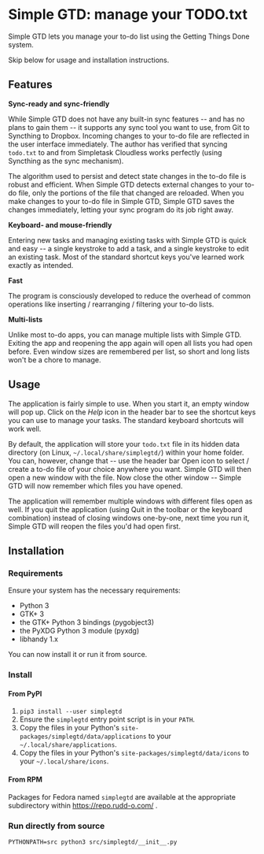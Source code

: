 # Simple GTD: manage your TODO.txt

Simple GTD lets you manage your to-do list using the Getting Things Done system.

Skip below for usage and installation instructions.

## Features

**Sync-ready and sync-friendly**

While Simple GTD does not have any built-in sync features -- and has no plans to gain them -- it supports any sync tool you want to use, from Git to Syncthing to Dropbox.  Incoming changes to your to-do file are reflected in the user interface immediately.  The author has verified that syncing `todo.txt` to and from Simpletask Cloudless works perfectly (using Syncthing as the sync mechanism).

The algorithm used to persist and detect state changes in the to-do file is robust and efficient.  When Simple GTD detects external changes to your to-do file, only the portions of the file that changed are reloaded.  When you make changes to your to-do file in Simple GTD, Simple GTD saves the changes immediately, letting your sync program do its job right away.

**Keyboard- and mouse-friendly**

Entering new tasks and managing existing tasks with Simple GTD is quick and easy -- a single keystroke to add a task, and a single keystroke to edit an existing task.  Most of the standard shortcut keys you've learned work exactly as intended.

**Fast**

The program is consciously developed to reduce the overhead of common operations like inserting / rearranging / filtering your to-do lists.

**Multi-lists**

Unlike most to-do apps, you can manage multiple lists with Simple GTD.  Exiting the app and reopening the app again will open all lists you had open before.  Even window sizes are remembered per list, so short and long lists won't be a chore to manage.

## Usage

The application is fairly simple to use.  When you start it, an empty window will pop up.  Click on the *Help* icon in the header bar to see the shortcut keys you can use to manage your tasks.  The standard keyboard shortcuts will work well.

By default, the application will store your `todo.txt` file in its hidden data directory (on Linux, `~/.local/share/simplegtd/`) within your home folder.  You can, however, change that -- use the header bar Open icon to select / create a to-do file of your choice anywhere you want.  Simple GTD will then open a new window with the file.  Now close the other window -- Simple GTD will now remember which files you have opened.

The application will remember multiple windows with different files open as well.  If you quit the application (using Quit in the toolbar or the keyboard combination) instead of closing windows one-by-one, next time you run it, Simple GTD will reopen the files you'd had open first.

## Installation

### Requirements

Ensure your system has the necessary requirements:

* Python 3
* GTK+ 3
* the GTK+ Python 3 bindings (pygobject3)
* the PyXDG Python 3 module (pyxdg)
* libhandy 1.x

You can now install it or run it from source.

### Install

#### From PyPI

1. `pip3 install --user simplegtd`
2. Ensure the `simplegtd` entry point script is in your `PATH`.
3. Copy the files in your Python's `site-packages/simplegtd/data/applications` to your `~/.local/share/applications`.
4. Copy the files in your Python's `site-packages/simplegtd/data/icons` to your `~/.local/share/icons`.

#### From RPM

Packages for Fedora named `simplegtd` are available at the appropriate subdirectory within https://repo.rudd-o.com/ .

### Run directly from source

```
PYTHONPATH=src python3 src/simplegtd/__init__.py
```
